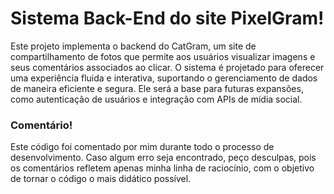 # Sistema Back-End do site PixelGram!

Este projeto implementa o backend do CatGram, um site de compartilhamento de fotos que permite aos usuários visualizar imagens e seus comentários associados ao clicar. O sistema é projetado para oferecer uma experiência fluida e interativa, suportando o gerenciamento de dados de maneira eficiente e segura. Ele será a base para futuras expansões, como autenticação de usuários e integração com APIs de mídia social.

### Comentário!

Este código foi comentado por mim durante todo o processo de desenvolvimento. Caso algum erro seja encontrado, peço desculpas, pois os comentários refletem apenas minha linha de raciocínio, com o objetivo de tornar o código o mais didático possível.
